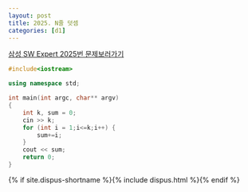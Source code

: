 ```yaml
---
layout: post
title: 2025. N줄 덧셈
categories: [d1]
---
```

[삼성 SW Expert 2025번 문제보러가기](https://swexpertacademy.com/main/code/problem/problemDetail.do?contestProbId=AV5QFZtaAscDFAUq&categoryId=AV5QFZtaAscDFAUq&categoryType=CODE)

```cpp
#include<iostream>

using namespace std;

int main(int argc, char** argv)
{
    int k, sum = 0;
    cin >> k;
	for (int i = 1;i<=k;i++) {
		sum+=i;
	}	
    cout << sum;
	return 0;
}
```

{% if site.dispus-shortname %}{% include dispus.html %}{% endif %}